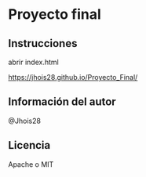# Proyecto final

## Instrucciones

abrir index.html

https://jhois28.github.io/Proyecto_Final/

## Información del autor

@Jhois28

## Licencia 

Apache o MIT